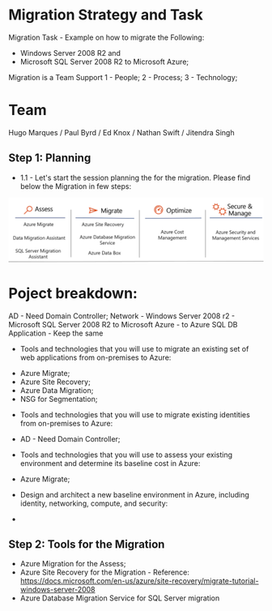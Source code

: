 # Migration Strategy and Task
Migration Task - Example on how to migrate the Following:
* Windows Server 2008 R2 and 
* Microsoft SQL Server 2008 R2 to Microsoft Azure;

Migration is a Team Support
1 - People;
2 - Process;
3 - Technology;

# Team
Hugo Marques / Paul Byrd  / Ed Knox / Nathan Swift / Jitendra Singh

## Step 1: Planning
* 1.1 - Let's start the session planning the for the migration.
Please find below the Migration in few steps:

<p align="center">
  <img src="images/migration001.png" alt="drawing" width="600"/>
</p>

# Poject breakdown:
AD - Need Domain Controller;
Network - 
Windows Server 2008 r2 - 
Microsoft SQL Server 2008 R2 to Microsoft Azure - to Azure SQL DB
Application - Keep the same

* Tools and technologies that you will use to migrate an existing set of web applications from on-premises to Azure:
 - Azure Migrate;
 - Azure Site Recovery;
 - Azure Data Migration;
 - NSG for Segmentation;

* Tools and technologies that you will use to migrate existing identities from on-premises to Azure:
- AD - Need Domain Controller;

* Tools and technologies that you will use to assess your existing environment and determine its baseline cost in Azure:
 - Azure Migrate;

* Design and architect a new baseline environment in Azure, including identity, networking, compute, and security:
 - 

## Step 2: Tools for the Migration
* Azure Migration for the Assess;
* Azure Site Recovery for the Migration - Reference: https://docs.microsoft.com/en-us/azure/site-recovery/migrate-tutorial-windows-server-2008
* Azure Database Migration Service for SQL Server migration

